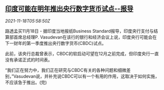 <!--1637215262000-->
[印度可能在明年推出央行数字货币试点--报导](https://cn.reuters.com/article/india-digital-currency-pilot-1118-thur-idCNKBS2I30E6)
------

<div><i>2021-11-18T05:58:50Z</i></div><p>路透孟买11月18日 - 据印度当地报纸Business Standard报导，印度央行支付与结算部首席总经理P. Vasudevan在该行的银行和经济会议上说，印度央行可能会在下一财年的第一季度推出央行数字货币(CBDC)试点。</p><p>此前，该央行总裁曾表示，CBDC的软启动可望在12月之前完成，但印度央行一直没有承诺正式的时间表。</p><p>“我们正在努力中，我们正在研究与CBDC有关的各种问题和细微差别，”Vasudevan说，并补充说CBDC可以有一个有用的作用，这取决于如何实施，不应该急于推出。(完)</p>
